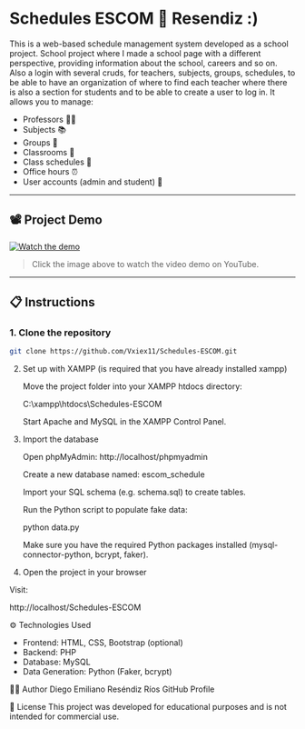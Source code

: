 # Schedules ESCOM 🏫 Resendiz :)

This is a web-based schedule management system developed as a school project. School project where I made a school page with a different perspective, providing information about the school, careers and so on. Also a login with several cruds, for teachers, subjects, groups, schedules, to be able to have an organization of where to find each teacher where there is also a section for students and to be able to create a user to log in. It allows you to manage:

- Professors 👨‍🏫
- Subjects 📚
- Groups 👥
- Classrooms 🏫
- Class schedules 📅
- Office hours ⏰
- User accounts (admin and student) 🔐

---

## 📽️ Project Demo

[![Watch the demo](https://youtu.be/QXSKSeded_E.jpg)](https://youtu.be/QXSKSeded_E)

> Click the image above to watch the video demo on YouTube.

---

## 📋 Instructions

### 1. Clone the repository

```bash
git clone https://github.com/Vxiex11/Schedules-ESCOM.git
```
2. Set up with XAMPP (is required that you have already installed xampp)

    Move the project folder into your XAMPP htdocs directory:

    C:\xampp\htdocs\Schedules-ESCOM

    Start Apache and MySQL in the XAMPP Control Panel.

3. Import the database

    Open phpMyAdmin:
    http://localhost/phpmyadmin

    Create a new database named: escom_schedule

    Import your SQL schema (e.g. schema.sql) to create tables.

    Run the Python script to populate fake data:

    python data.py

    Make sure you have the required Python packages installed (mysql-connector-python, bcrypt, faker).

4. Open the project in your browser

Visit:

http://localhost/Schedules-ESCOM

⚙️ Technologies Used

- Frontend: HTML, CSS, Bootstrap (optional)
- Backend: PHP
- Database: MySQL
- Data Generation: Python (Faker, bcrypt)

👨‍💻 Author
Diego Emiliano Reséndiz Ríos
GitHub Profile

📄 License
This project was developed for educational purposes and is not intended for commercial use.

